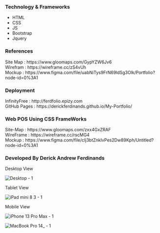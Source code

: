 <h3>Technology & Frameworks</h3>

<ul>
  <li>HTML</li>
  <li>CSS</li>
  <li>JS</li>
  <li>Bootstrap</li>
  <li>Jquery</li>
</ul>
<h3>References</h3>
Site Map : https://www.gloomaps.com/GypYZW6Jv6 <br>
Wirefram : https://wireframe.cc/zS4vUh<br>
Mockup : https://www.figma.com/file/uabNiTys9FrN69ldSg3Olk/Portfolio?node-id=0%3A1

<h3>Deployment</h3>
InfinityFree : http://ferdfolio.epizy.com <br>
GitHub Pages : https://derickferdinands.github.io/My-Portfolio/ <br>

<h3> Web POS Using CSS FrameWorks</h3>
 Site-Map : https://www.gloomaps.com/zxx4GxZRAF <br>
 WireFrame : https://wireframe.cc/rscMG4 <br>
 Mockup : https://www.figma.com/file/cIj3btZnkIvPes2Dw89Kph/Untitled?node-id=0%3A1 <br>
<h3>Developed By Derick Andrew Ferdinands</h3>

Desktop View

![Desktop - 1](https://user-images.githubusercontent.com/101160326/190047547-8df35f03-2431-4e23-b141-0944e95b7daf.png)

Tablet View

![iPad mini 8 3 - 1](https://user-images.githubusercontent.com/101160326/190048152-0b4bb418-f612-42b5-b25f-4b0ccbd0ae56.png)

Mobile View

![iPhone 13 Pro Max - 1](https://user-images.githubusercontent.com/101160326/190048176-1f99002d-c2af-4df9-9166-479b6b014257.png)

![MacBook Pro 14_ - 1](https://user-images.githubusercontent.com/101160326/190312299-09d9782a-48e0-4fa8-b736-efa46c55882a.png)
